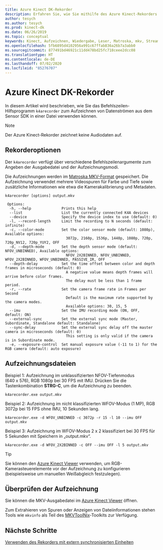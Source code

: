 ```yaml
---
title: Azure Kinect DK-Rekorder
description: Erfahren Sie, wie Sie mithilfe des Azure Kinect-Rekorders Datenströme aus dem Sensor SDK in einer Datei aufzeichnen können.
author: tesych
ms.author: tesych
ms.prod: kinect-dk
ms.date: 06/26/2019
ms.topic: conceptual
keywords: Kinect, Aufzeichnen, Wiedergabe, Leser, Matroska, mkv, Streams, Tiefe, RGB, Kamera, Farbe, IMU, Audio
ms.openlocfilehash: 5fb6895d4102956a991c67ffab836a26b7a3abb0
ms.sourcegitcommit: 877491bd46921c11dd478bd25fc718ceee2dcc08
ms.translationtype: HT
ms.contentlocale: de-DE
ms.lasthandoff: 07/02/2020
ms.locfileid: "85276707"
---
```

# <a name="azure-kinect-dk-recorder"></a>Azure Kinect DK-Rekorder

In diesem Artikel wird beschrieben, wie Sie das Befehlszeilen-Hilfsprogramm `k4arecorder` zum Aufzeichnen von Datenströmen aus dem Sensor SDK in einer Datei verwenden können.

>[!NOTE]
>Der Azure Kinect-Rekorder zeichnet keine Audiodaten auf.

## <a name="recorder-options"></a>Rekorderoptionen

Der `k4arecorder` verfügt über verschiedene Befehlszeilenargumente zum Angeben der Ausgabedatei und der Aufzeichnungsmodi.

Die Aufzeichnungen werden im [Matroska MKV-Format](record-file-format.md) gespeichert. Die Aufzeichnung verwendet mehrere Videospuren für Farbe und Tiefe sowie zusätzliche Informationen wie etwa die Kamerakalibrierung und Metadaten.

```console
k4arecorder [options] output.mkv

 Options:
  -h, --help              Prints this help
  --list                  List the currently connected K4A devices
  --device                Specify the device index to use (default: 0)
  -l, --record-length     Limit the recording to N seconds (default: infinite)
  -c, --color-mode        Set the color sensor mode (default: 1080p), Available options:
                            3072p, 2160p, 1536p, 1440p, 1080p, 720p, 720p_NV12, 720p_YUY2, OFF
  -d, --depth-mode        Set the depth sensor mode (default: NFOV_UNBINNED), Available options:
                            NFOV_2X2BINNED, NFOV_UNBINNED, WFOV_2X2BINNED, WFOV_UNBINNED, PASSIVE_IR, OFF
  --depth-delay           Set the time offset between color and depth frames in microseconds (default: 0)
                            A negative value means depth frames will arrive before color frames.
                            The delay must be less than 1 frame period.
  -r, --rate              Set the camera frame rate in Frames per Second
                            Default is the maximum rate supported by the camera modes.
                            Available options: 30, 15, 5
  --imu                   Set the IMU recording mode (ON, OFF, default: ON)
  --external-sync         Set the external sync mode (Master, Subordinate, Standalone default: Standalone)
  --sync-delay            Set the external sync delay off the master camera in microseconds (default: 0)
                            This setting is only valid if the camera is in Subordinate mode.
  -e, --exposure-control  Set manual exposure value (-11 to 1) for the RGB camera (default: auto exposure)
```

## <a name="record-files"></a>Aufzeichnungsdateien

Beispiel 1: Aufzeichnung im unklassifizierten NFOV-Tiefenmodus (640 x 576), RGB 1080p bei 30 FPS mit IMU.
Drücken Sie die Tastenkombination **STRG-C**, um die Aufzeichnung zu beenden.

```
k4arecorder.exe output.mkv
```

Beispiel 2: Aufzeichnung im nicht klassifizierten WFOV-Modus (1 MP), RGB 3072p bei 15 FPS ohne IMU, 10 Sekunden lang.

```
k4arecorder.exe -d WFOV_UNBINNED -c 3072p -r 15 -l 10 --imu OFF output.mkv
```

Beispiel 3: Aufzeichnung im WFOV-Modus 2 x 2 klassifiziert bei 30 FPS für 5 Sekunden mit Speichern in „output.mkv“.

```
k4arecorder.exe -d WFOV_2X2BINNED -c OFF --imu OFF -l 5 output.mkv
```

>[!TIP]
>Sie können den [Azure Kinect Viewer](azure-kinect-viewer.md) verwenden, um RGB-Kamerasteuerelemente vor der Aufzeichnung zu konfigurieren (beispielsweise um manuellen Weißabgleich festzulegen).

## <a name="verify-recording"></a>Überprüfen der Aufzeichnung

Sie können die MKV-Ausgabedatei im [Azure Kinect Viewer](azure-kinect-viewer.md) öffnen.

Zum Extrahieren von Spuren oder Anzeigen von Dateiinformationen stehen Tools wie `mkvinfo` als Teil des [MKVToolNix](https://mkvtoolnix.download/)-Toolkits zur Verfügung.

## <a name="next-steps"></a>Nächste Schritte

[Verwenden des Rekorders mit extern synchronisierten Einheiten](record-external-synchronized-units.md)